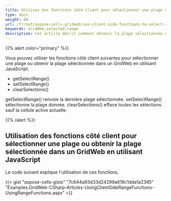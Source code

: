 ```yaml
---
title: Utilisez des fonctions côté client pour sélectionner une plage ou obtenir la plage sélectionnée dans GridWeb
type: docs
weight: 60
url: /fr/net/aspose-cells-gridweb/use-client-side-functions-to-select-range-or-get-the-selected-range/
keywords: GridWeb,selected,range
description: Cet article décrit comment obtenir la plage sélectionnée dans GridWeb.
---
```


{{% alert color="primary" %}} 

Vous pouvez utiliser les fonctions côté client suivantes pour sélectionner une plage ou obtenir la plage sélectionnée dans un GridWeb en utilisant JavaScript.

- getSelectRange()
- setSelectRange()
- clearSelections()

getSelectRange() renvoie la dernière plage sélectionnée. setSelectRange() sélectionne la plage donnée. clearSelections() efface toutes les sélections sauf la cellule active actuelle.

{{% /alert %}} 
## **Utilisation des fonctions côté client pour sélectionner une plage ou obtenir la plage sélectionnée dans un GridWeb en utilisant JavaScript**
Le code suivant explique l'utilisation de ces fonctions.



{{< gist "aspose-cells-gists" "7c644a93d33d24299a618c1dda1a2385" "Examples.GridWeb-CSharp-Articles-UsingClientSideRangeFunctions-UsingRangeFunctions.aspx" >}}
